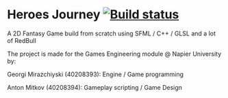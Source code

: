 # Heroes Journey [![Build status](https://ci.appveyor.com/api/projects/status/wfhbecvf17qvvae2?svg=true)](https://ci.appveyor.com/project/GeorgeWeb/heroes-journey)
A 2D Fantasy Game build from scratch using SFML / C++ / GLSL and a lot of RedBull

The project is made for the Games Engineering module @ Napier University by:

Georgi Mirazchiyski (40208393): Engine / Game programming

Anton Mitkov (40208394): Gameplay scripting / Game Design

